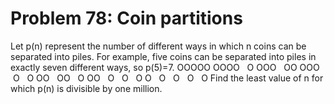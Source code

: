 # Problem 78: Coin partitions
Let p(n) represent the number of different ways in which n coins can be
separated into piles. For example, five coins can be separated into
piles in exactly seven different ways, so p(5)=7. OOOOO OOOO   O OOO 
 OO OOO   O   O OO   OO   O OO   O   O   O O   O   O   O   O Find the
least value of n for which p(n) is divisible by one million.

